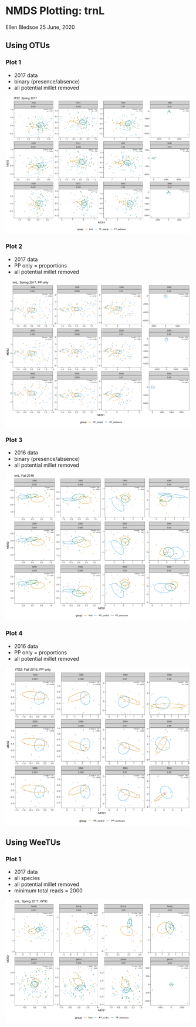 NMDS Plotting: trnL
================
Ellen Bledsoe
25 June, 2020

## Using OTUs

### Plot 1

  - 2017 data
  - binary (presence/absence)
  - all potential millet removed

![](Plots/trnL_2017_allsp_totalreads_relabund.png)<!-- -->

### Plot 2

  - 2017 data
  - PP only = proportions
  - all potential millet removed

![](Plots/trnL_2017_PPonly_totalreads_relabund.png)<!-- -->

### Plot 3

  - 2016 data
  - binary (presence/absence)
  - all potential millet removed

![](Plots/trnL_2016_allsp_totalreads_relabund.png)<!-- -->

### Plot 4

  - 2016 data
  - PP only = proportions
  - all potential millet removed

![](Plots/trnL_2016_PPonly_totalreads_relabund.png)<!-- -->

## Using WeeTUs

### Plot 1

  - 2017 data
  - all species
  - all potential millet removed
  - minimum total reads = 2000

![](Plots/trnL_2017_allsp_relabund_WTU.png)<!-- -->
